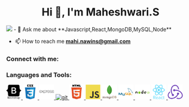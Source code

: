 <h1 align="center">Hi 👋, I'm Maheshwari.S</h1>
<img src='https://in.images.search.yahoo.com/images/view;_ylt=AwrKD0UvknRk8_ExuWu9HAx.;_ylu=c2VjA3NyBHNsawNpbWcEb2lkA2Y4MDY0ZmM2Y2NlMTU0NjI4ZGNkZDVkYTlkZDRmZWZlBGdwb3MDMjY5BGl0A2Jpbmc-?back=https%3A%2F%2Fin.images.search.yahoo.com%2Fsearch%2Fimages%3Fp%3Dcoding%2Bcartoon%2Bimages%26ei%3DUTF-8%26fr%3Dmcafee%26fr2%3Dsa-gp-search%26nost%3D1%26tab%3Dorganic%26ri%3D269&w=2400&h=2400&imgurl=get.pxhere.com%2Fphoto%2Fprogrammer-computer-woman-support-website-work-female-young-script-database-writing-code-adult-coding-command-computering-data-developer-digital-equipment-hacker-internet-javascript-monitor-office-professional-program-programming-screen-sitting-software-table-technical-technology-typing-virus-workplace-silhouette-black-and-white-human-behavior-line-clip-art-monochrome-communication-recreation-monochrome-photography-graphics-1446103.jpg&rurl=https%3A%2F%2Fpxhere.com%2Fen%2Fphoto%2F1446103&size=492.1KB&p=coding+cartoon+images&oid=f8064fc6cce154628dcdd5da9dd4fefe&fr2=sa-gp-search&fr=mcafee&tt=Free+Images+%3A+programmer%2C+computer%2C+woman%2C+support%2C+website%2C+work+...&b=241&ni=160&no=269&ts=&tab=organic&sigr=ZI2LXaCn.3CF&sigb=CmC8_TcAFgwN&sigi=zU5wqjieXjnS&sigt=gtigVMaep.bp&.crumb=qgYX9uRvcWk&fr=mcafee&fr2=sa-gp-search'/>
- 💬 Ask me about **Javascript,React,MongoDB,MySQL,Node**

- 📫 How to reach me **mahi.nawins@gmail.com**

<h3 align="left">Connect with me:</h3>
<p align="left">
</p>

<h3 align="left">Languages and Tools:</h3>
<p align="left"> <a href="https://getbootstrap.com" target="_blank" rel="noreferrer"> <img src="https://raw.githubusercontent.com/devicons/devicon/master/icons/bootstrap/bootstrap-plain-wordmark.svg" alt="bootstrap" width="40" height="40"/> </a> <a href="https://www.w3schools.com/css/" target="_blank" rel="noreferrer"> <img src="https://raw.githubusercontent.com/devicons/devicon/master/icons/css3/css3-original-wordmark.svg" alt="css3" width="40" height="40"/> </a> <a href="https://expressjs.com" target="_blank" rel="noreferrer"> <img src="https://raw.githubusercontent.com/devicons/devicon/master/icons/express/express-original-wordmark.svg" alt="express" width="40" height="40"/> </a> <a href="https://git-scm.com/" target="_blank" rel="noreferrer"> <img src="https://www.vectorlogo.zone/logos/git-scm/git-scm-icon.svg" alt="git" width="40" height="40"/> </a> <a href="https://www.w3.org/html/" target="_blank" rel="noreferrer"> <img src="https://raw.githubusercontent.com/devicons/devicon/master/icons/html5/html5-original-wordmark.svg" alt="html5" width="40" height="40"/> </a> <a href="https://developer.mozilla.org/en-US/docs/Web/JavaScript" target="_blank" rel="noreferrer"> <img src="https://raw.githubusercontent.com/devicons/devicon/master/icons/javascript/javascript-original.svg" alt="javascript" width="40" height="40"/> </a> <a href="https://www.mongodb.com/" target="_blank" rel="noreferrer"> <img src="https://raw.githubusercontent.com/devicons/devicon/master/icons/mongodb/mongodb-original-wordmark.svg" alt="mongodb" width="40" height="40"/> </a> <a href="https://www.mysql.com/" target="_blank" rel="noreferrer"> <img src="https://raw.githubusercontent.com/devicons/devicon/master/icons/mysql/mysql-original-wordmark.svg" alt="mysql" width="40" height="40"/> </a> <a href="https://nodejs.org" target="_blank" rel="noreferrer"> <img src="https://raw.githubusercontent.com/devicons/devicon/master/icons/nodejs/nodejs-original-wordmark.svg" alt="nodejs" width="40" height="40"/> </a> <a href="https://reactjs.org/" target="_blank" rel="noreferrer"> <img src="https://raw.githubusercontent.com/devicons/devicon/master/icons/react/react-original-wordmark.svg" alt="react" width="40" height="40"/> </a> <a href="https://redux.js.org" target="_blank" rel="noreferrer"> <img src="https://raw.githubusercontent.com/devicons/devicon/master/icons/redux/redux-original.svg" alt="redux" width="40" height="40"/> </a> </p>

